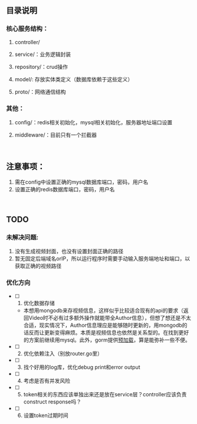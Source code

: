 ## 目录说明

### 核心服务结构：

1. controller/

2. service/：业务逻辑封装

3. repository/：crud操作

4. model/: 存放实体类定义（数据库依赖于这些定义）

5. proto/：网络通信结构

### 其他：
1. config/：redis相关初始化，mysql相关初始化，服务器地址端口设置

2. middleware/：目前只有一个拦截器

<br>

## 注意事项：
1. 需在config中设置正确的mysql数据库端口，密码，用户名
2. 设置正确的redis数据库端口，密码，用户名

<br>

## TODO
### 未解决问题:
1. 没有生成视频封面，也没有设置封面正确的路径
2. 暂无固定后端域名orIP，所以运行程序时需要手动输入服务端地址和端口，以获取正确的视频路径

### 优化方向

- [ ] 1. 优化数据存储   

    - 本想用mongodb来存视频信息，这样似乎比较适合现有的api的要求（返回Video时不必有过多额外操作就能带全Author信息），但想了想还是不太合适，现实情况下，Author信息理应是能够随时更新的，用mongodb的话反而让更新变得麻烦。本质是视频信息也依然是关系型的。在找到更好的方案前继续用mysql。此外，gorm提供[预加载](https://gorm.io/zh_CN/docs/preload.html)，算是能弥补一些不便。

- [ ] 2. 优化依赖注入（别放router.go里）

- [ ] 3. 找个好用的log库，优化debug print和error output

- [ ] 4. 考虑是否有并发风险

- [ ] 5. token相关的东西应该单独出来还是放在service层？controller应该负责construct response吗？

- [ ] 6. 设置token过期时间